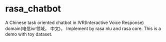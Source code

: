 # rasa_chatbot
A Chinese task oriented chatbot in  IVR(Interactive Voice Response) domain(电信ivr领域， 中文)， Implement by rasa nlu and rasa core. This is a demo with toy dataset.
